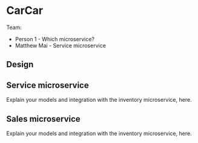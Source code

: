 # CarCar

Team:

* Person 1 - Which microservice?
* Matthew Mai - Service microservice

## Design

## Service microservice

Explain your models and integration with the inventory
microservice, here.

## Sales microservice

Explain your models and integration with the inventory
microservice, here.
